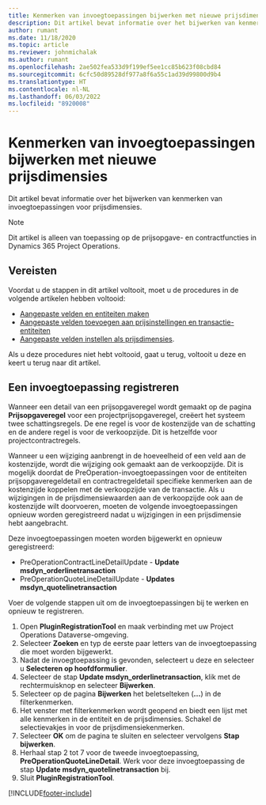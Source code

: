 ```yaml
---
title: Kenmerken van invoegtoepassingen bijwerken met nieuwe prijsdimensies
description: Dit artikel bevat informatie over het bijwerken van kenmerken van invoegtoepassingen voor prijsdimensies.
author: rumant
ms.date: 11/18/2020
ms.topic: article
ms.reviewer: johnmichalak
ms.author: rumant
ms.openlocfilehash: 2ae502fea533d9f199ef5ee1cc85b623f08cbd84
ms.sourcegitcommit: 6cfc50d89528df977a8f6a55c1ad39d99800d9b4
ms.translationtype: HT
ms.contentlocale: nl-NL
ms.lasthandoff: 06/03/2022
ms.locfileid: "8920008"
---
```

# <a name="update-plug-in-attributes-with-new-pricing-dimensions"></a>Kenmerken van invoegtoepassingen bijwerken met nieuwe prijsdimensies

Dit artikel bevat informatie over het bijwerken van kenmerken van invoegtoepassingen voor prijsdimensies.

> [!NOTE]
> Dit artikel is alleen van toepassing op de prijsopgave- en contractfuncties in Dynamics 365 Project Operations.

## <a name="prerequisites"></a>Vereisten
Voordat u de stappen in dit artikel voltooit, moet u de procedures in de volgende artikelen hebben voltooid:

  - [Aangepaste velden en entiteiten maken](create-custom-fields-entities-pricing-dimensions.md) 
  - [Aangepaste velden toevoegen aan prijsinstellingen en transactie-entiteiten ](add-custom-fields-price-setup-transactional-entities.md)
  - [Aangepaste velden instellen als prijsdimensies](set-up-custom-fields-pricing-dimensions.md). 
  
Als u deze procedures niet hebt voltooid, gaat u terug, voltooit u deze en keert u terug naar dit artikel.

## <a name="register-a-plug-in"></a>Een invoegtoepassing registreren
Wanneer een detail van een prijsopgaveregel wordt gemaakt op de pagina **Prijsopgaveregel** voor een projectprijsopgaveregel, creëert het systeem twee schattingsregels. De ene regel is voor de kostenzijde van de schatting en de andere regel is voor de verkoopzijde. Dit is hetzelfde voor projectcontractregels.

Wanneer u een wijziging aanbrengt in de hoeveelheid of een veld aan de kostenzijde, wordt die wijziging ook gemaakt aan de verkoopzijde. Dit is mogelijk doordat de PreOperation-invoegtoepassingen voor de entiteiten prijsopgaveregeldetail en contractregeldetail specifieke kenmerken aan de kostenzijde koppelen met de verkoopzijde van de transactie. Als u wijzigingen in de prijsdimensiewaarden aan de verkoopzijde ook aan de kostenzijde wilt doorvoeren, moeten de volgende invoegtoepassingen opnieuw worden geregistreerd nadat u wijzigingen in een prijsdimensie hebt aangebracht.

Deze invoegtoepassingen moeten worden bijgewerkt en opnieuw geregistreerd:

- PreOperationContractLineDetailUpdate - **Update msdyn_orderlinetransaction**
- PreOperationQuoteLineDetailUpdate - **Updates msdyn_quotelinetransaction**

Voer de volgende stappen uit om de invoegtoepassingen bij te werken en opnieuw te registreren.

1. Open **PluginRegistrationTool** en maak verbinding met uw Project Operations Dataverse-omgeving.
2. Selecteer **Zoeken** en typ de eerste paar letters van de invoegtoepassing die moet worden bijgewerkt.
3. Nadat de invoegtoepassing is gevonden, selecteert u deze en selecteer u **Selecteren op hoofdformulier**.
4. Selecteer de stap **Update msdyn_orderlinetransaction**, klik met de rechtermuisknop en selecteer **Bijwerken**.
5. Selecteer op de pagina **Bijwerken** het beletselteken (**...**) in de filterkenmerken.
6. Het venster met filterkenmerken wordt geopend en biedt een lijst met alle kenmerken in de entiteit en de prijsdimensies. Schakel de selectievakjes in voor de prijsdimensiekenmerken.
7. Selecteer **OK** om de pagina te sluiten en selecteer vervolgens **Stap bijwerken**.
8. Herhaal stap 2 tot 7 voor de tweede invoegtoepassing, **PreOperationQuoteLineDetail**. Werk voor deze invoegtoepassing de stap **Update msdyn_quotelinetransaction** bij.
9. Sluit **PluginRegistrationTool**.


[!INCLUDE[footer-include](../includes/footer-banner.md)]
